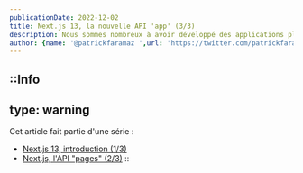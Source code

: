 ```yaml
---
publicationDate: 2022-12-02
title: Next.js 13, la nouvelle API 'app' (3/3)
description: Nous sommes nombreux à avoir développé des applications plus ou moins complexes. À s'être accoutumé au fonctionnement de Next.js. Ensemble nous allons faire le tour des points bloquants sur la version "classique".
author: {name: '@patrickfaramaz ',url: 'https://twitter.com/patrickfaramaz'}
---
```


::Info
---
type: warning
---
Cet article fait partie d'une série :

- [Next.js 13, introduction (1/3)](articles/next-js-13-intro/)
- [Next.js, l'API "pages" (2/3)](/articles/next-js-13-pages/)
::


